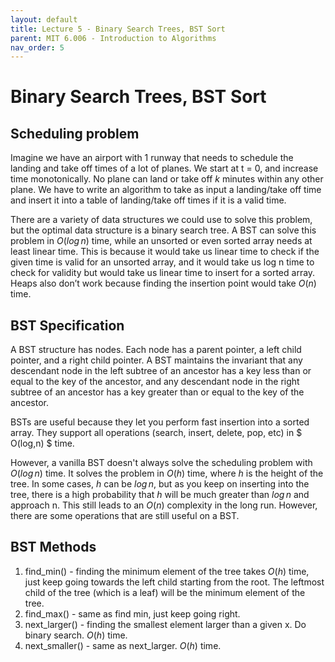 ```yaml
---
layout: default
title: Lecture 5 - Binary Search Trees, BST Sort
parent: MIT 6.006 - Introduction to Algorithms
nav_order: 5
---
```


# Binary Search Trees, BST Sort
## Scheduling problem   
Imagine we have an airport with 1 runway that needs to schedule the landing and take off times of a lot of planes. We start at t = 0, and increase time monotonically. No plane can land or take off $k$ minutes within any other plane. We have to write an algorithm to take as input a landing/take off time and insert it into a table of landing/take off times if it is a valid time.

There are a variety of data structures we could use to solve this problem, but the optimal data structure is a binary search tree. A BST can solve this problem in $O(log\,n)$ time, while an unsorted or even sorted array needs at least linear time. This is because it would take us linear time to check if the given time is valid for an unsorted array, and it would take us log n time to check for validity but would take us linear time to insert for a sorted array. Heaps also don’t work because finding the insertion point would take $O(n)$ time.

## BST Specification
A BST structure has nodes. Each node has a parent pointer, a left child pointer, and a right child pointer. A BST maintains the invariant that any descendant node in the left subtree of an ancestor has a key less than or equal to the key of the ancestor, and any descendant node in the right subtree of an ancestor has a key greater than or equal to the key of the ancestor.

BSTs are useful because they let you perform fast insertion into a sorted array. They support all operations (search, insert, delete, pop, etc) in $ O(log\,n) $ time.

However, a vanilla BST doesn't always solve the scheduling problem with $O(log\,n)$ time. It solves the problem in $O(h)$ time, where $h$ is the height of the tree. In some cases, $h$ can be $log\,n$, but as you keep on inserting into the tree, there is a high probability that $h$ will be much greater than $log\,n$ and approach n. This still leads to an $O(n)$ complexity in the long run. However, there are some operations that are still useful on a BST.

## BST Methods
1. find_min() - finding the minimum element of the tree takes $O(h)$ time, just keep going towards the left child starting from the root. The leftmost child of the tree (which is a leaf) will be the minimum element of the tree.
2. find_max() - same as find min, just keep going right.
3. next_larger() - finding the smallest element larger than a given x. Do binary search. $O(h)$ time.
4. next_smaller() - same as next_larger. $O(h)$ time.
